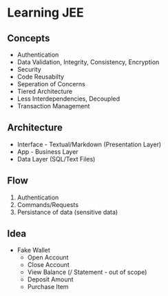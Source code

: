 # Learning JEE

## Concepts
* Authentication
* Data Validation, Integrity, Consistency, Encryption
* Security
* Code Reusabilty
* Seperation of Concerns 
* Tiered Architecture
* Less Interdependencies, Decoupled
* Transaction Management


## Architecture
* Interface - Textual/Markdown (Presentation Layer)
* App - Business Layer
* Data Layer (SQL/Text Files)

## Flow 
1. Authentication
2. Commands/Requests
3. Persistance of data (sensitive data)

## Idea
* Fake Wallet
    - Open Account
    - Close Account
    - View Balance (/ Statement - out of scope)
    - Deposit Amount
    - Purchase Item

